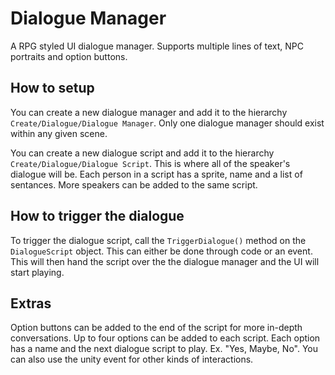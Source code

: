 # Dialogue Manager

A RPG styled UI dialogue manager. Supports multiple lines of text, NPC portraits and option buttons.

## How to setup
You can create a new dialogue manager and add it to the hierarchy `Create/Dialogue/Dialogue Manager`. Only one dialogue manager should exist within any given scene.

You can create a new dialogue script and add it to the hierarchy `Create/Dialogue/Dialogue Script`. This is where all of the speaker's dialogue will be. Each person in a script has a sprite, name and a list of sentances. More speakers can be added to the same script.

## How to trigger the dialogue

To trigger the dialogue script, call the `TriggerDialogue()` method on the `DialogueScript` object. This can either be done through code or an event. This will then hand the script over the the dialogue manager and the UI will start playing.

## Extras

Option buttons can be added to the end of the script for more in-depth conversations. Up to four options can be added to each script. Each option has a name and the next dialogue script to play. Ex. "Yes, Maybe, No". You can also use the unity event for other kinds of interactions.
